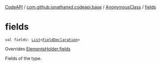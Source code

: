 [CodeAPI](../../index.md) / [com.github.jonathanxd.codeapi.base](../index.md) / [AnonymousClass](index.md) / [fields](.)

# fields

`val fields: `[`List`](https://kotlinlang.org/api/latest/jvm/stdlib/kotlin.collections/-list/index.html)`<`[`FieldDeclaration`](../-field-declaration/index.md)`>`

Overrides [ElementsHolder.fields](../-elements-holder/fields.md)

Fields of the type.


